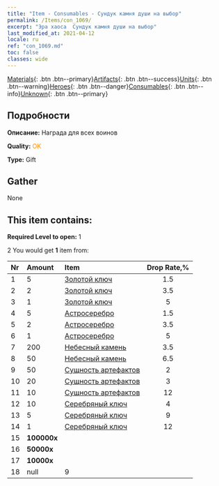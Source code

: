 ```yaml
---
title: "Item - Consumables - Сундук камня души на выбор"
permalink: /Items/con_1069/
excerpt: "Эра хаоса  Сундук камня души на выбор"
last_modified_at: 2021-04-12
locale: ru
ref: "con_1069.md"
toc: false
classes: wide
---
```

 [Materials](/ru/Items/){: .btn .btn--primary}[Artifacts](/ru/Items/Artifacts/){: .btn .btn--success}[Units](/ru/Items/Units/){: .btn .btn--warning}[Heroes](/ru/Items/Heroes/){: .btn .btn--danger}[Consumables](/ru/Items/Consumables/){: .btn .btn--info}[Unknown](/ru/Items/Unknown/){: .btn .btn--primary}

## Подробности
 **Описание:** Награда для всех воинов

 **Quality:** <span style="color: #FF8C00">OK</span>

 **Type:** Gift

## Gather

  None

## This item contains:

 **Required Level to open:** 1

 2 You would get **1** item  from:

  | Nr | Amount |     Item    | Drop Rate,% |
  |:---|:-------|:------------|:---------:|
  | 1 | 5 | [Золотой ключ](/ru/Items/con_783/) | 1.5 | 
  | 2 | 2 | [Золотой ключ](/ru/Items/con_783/) | 3.5 | 
  | 3 | 1 | [Золотой ключ](/ru/Items/con_783/) | 5 | 
  | 4 | 5 | [Астросеребро](/ru/Items/con_969/) | 1.5 | 
  | 5 | 2 | [Астросеребро](/ru/Items/con_969/) | 3.5 | 
  | 6 | 1 | [Астросеребро](/ru/Items/con_969/) | 5 | 
  | 7 | 200 | [Небесный камень](/ru/Items/art_188/) | 3.5 | 
  | 8 | 50 | [Небесный камень](/ru/Items/art_188/) | 6.5 | 
  | 9 | 50 | [Сущность артефактов](/ru/Items/con_761/) | 2 | 
  | 10 | 20 | [Сущность артефактов](/ru/Items/con_761/) | 3 | 
  | 11 | 10 | [Сущность артефактов](/ru/Items/con_761/) | 12 | 
  | 12 | 10 | [Серебряный ключ](/ru/Items/con_693/) | 4 | 
  | 13 | 5 | [Серебряный ключ](/ru/Items/con_693/) | 9 | 
  | 14 | 1 | [Серебряный ключ](/ru/Items/con_693/) | 12 | 
  | 15 |  **100000x** | <i class="fas fa-coins"/> |  | 3 | 
  | 16 |  **50000x** | <i class="fas fa-coins"/> |  | 7 | 
  | 17 |  **10000x** | <i class="fas fa-coins"/> |  | 9 | 
  | 18 | null | 9 | 
